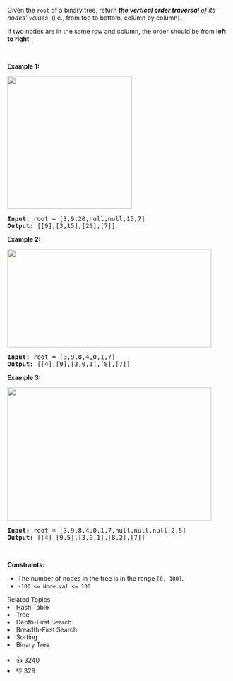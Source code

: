 <p>Given the <code>root</code> of a binary tree, return <em><strong>the vertical order traversal</strong> of its nodes' values</em>. (i.e., from top to bottom, column by column).</p>

<p>If two nodes are in the same row and column, the order should be from <strong>left to right</strong>.</p>

<p>&nbsp;</p> 
<p><strong class="example">Example 1:</strong></p> 
<img alt="" src="https://assets.leetcode.com/uploads/2021/01/28/vtree1.jpg" style="width: 282px; height: 301px;" /> 
<pre>
<strong>Input:</strong> root = [3,9,20,null,null,15,7]
<strong>Output:</strong> [[9],[3,15],[20],[7]]
</pre>

<p><strong class="example">Example 2:</strong></p> 
<img alt="" src="https://assets.leetcode.com/uploads/2021/01/28/vtree2-1.jpg" style="width: 462px; height: 222px;" /> 
<pre>
<strong>Input:</strong> root = [3,9,8,4,0,1,7]
<strong>Output:</strong> [[4],[9],[3,0,1],[8],[7]]
</pre>

<p><strong class="example">Example 3:</strong></p> 
<img alt="" src="https://assets.leetcode.com/uploads/2021/01/28/vtree2.jpg" style="width: 462px; height: 302px;" /> 
<pre>
<strong>Input:</strong> root = [3,9,8,4,0,1,7,null,null,null,2,5]
<strong>Output:</strong> [[4],[9,5],[3,0,1],[8,2],[7]]
</pre>

<p>&nbsp;</p> 
<p><strong>Constraints:</strong></p>

<ul> 
 <li>The number of nodes in the tree is in the range <code>[0, 100]</code>.</li> 
 <li><code>-100 &lt;= Node.val &lt;= 100</code></li> 
</ul>

<div><div>Related Topics</div><div><li>Hash Table</li><li>Tree</li><li>Depth-First Search</li><li>Breadth-First Search</li><li>Sorting</li><li>Binary Tree</li></div></div><br><div><li>👍 3240</li><li>👎 329</li></div>